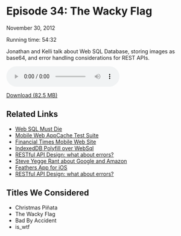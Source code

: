 Episode 34: The Wacky Flag
====
November 30, 2012

Running time: 54:32

Jonathan and Kelli talk about Web SQL Database, storing images as base64, and error handling considerations for REST APIs. 

<audio preload="auto" controls>
	<source src="https://s3.amazonaws.com/nitch/Episode_34_The_Wacky_Flag.mp3" type="audio/mpeg" />
	<source src="https://s3.amazonaws.com/nitch/Episode_34_The_Wacky_Flag.ogg" type="audio/ogg" />
</audio>

[Download (82.5 MB)](https://s3.amazonaws.com/nitch/Episode_34_The_Wacky_Flag.mp3 "Episode 34: The Wacky Flag")

## Related Links

* [Web SQL Must Die](https://plus.google.com/+KevinDangoor/posts/PHqKjkcNbLU)
* [Mobile Web AppCache Test Suite](http://www.mobilexweb.com/ts/appcache/)
* [Financial Times Mobile Web Site](http://app.ft.com)
* [IndexedDB Polyfill over WebSql](http://nparashuram.com/IndexedDBShim/)
* [RESTful API Design: what about errors?](http://blog.apigee.com/detail/restful_api_design_what_about_errors)
* [Steve Yegge Rant about Google and Amazon](https://plus.google.com/112678702228711889851/posts/eVeouesvaVX)
* [Feathers App for iOS](http://feathersapp.com/ "Feathers iPhone App for Twitter: Decorate your tweets.")
* [RESTful API Design: what about errors?](http://blog.apigee.com/detail/restful_api_design_what_about_errors "RESTful API Design: what about errors? | Apigee")

## Titles We Considered

* Christmas Piñata
* The Wacky Flag
* Bad By Accident
* is_wtf
